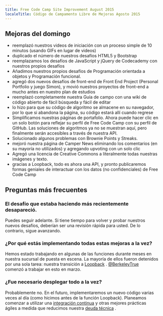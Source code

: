 ```yaml
---
title: Free Code Camp Site Improvement August 2015
localeTitle: Código de Campamento Libre de Mejoras Agosto 2015
---
```

## Mejoras del domingo

*   reemplazó nuestros videos de iniciación con un proceso simple de 10 minutos (usando GIFs en lugar de videos)
*   duplicado el número de nuestros desafíos HTML5 y Bootstrap
*   reemplazamos los desafíos de JavaScript y jQuery de Codecademy con nuestros propios desafíos
*   Añadimos nuestros propios desafíos de Programación orientada a objetos y Programación funcional.
*   agregó dos nuevos desafíos de front-end de Front End Project (Personal Portfolio y juego Simon), y movió nuestros proyectos de front-end a mucho antes en nuestro plan de estudios
*   reemplazó completamente nuestra Guía de campo con una wiki de código abierto de fácil búsqueda y fácil de editar
*   lo hizo para que su código de algoritmo se almacene en su navegador, por lo que si abandona la página, su código estará allí cuando regrese
*   Simplificamos nuestras páginas de portafolio. Ahora puede hacer clic en un solo botón para reflejar su perfil de Free Code Camp con su perfil de GitHub. Las soluciones de algoritmos ya no se muestran aquí, pero finalmente serán accesibles a través de nuestra API.
*   Solucionado algunos problemas con Brownie Points y Streaks.
*   mejoró nuestra página de Camper News eliminando los comentarios (en su mayoría no utilizados) y agregando upvoting con un solo clic
*   Agregó una licencia de Creative Commons a literalmente todas nuestras imágenes y texto.
*   gracias a Loopback, todo es ahora una API, y pronto publicaremos formas geniales de interactuar con los datos (no confidenciales) de Free Code Camp

## Preguntas más frecuentes

### El desafío que estaba haciendo más recientemente desapareció.

Puedes seguir adelante. Si tiene tiempo para volver y probar nuestros nuevos desafíos, deberían ser una revisión rápida para usted. De lo contrario, sigue avanzando.

### ¿Por qué estás implementando todas estas mejoras a la vez?

Hemos estado trabajando en algunas de las funciones durante meses en nuestra sucursal de puesta en escena. La mayoría de ellos fueron detenidos por una sola tarea: nuestra transición a [Loopback](http://loopback.io/) . [@BerkeleyTrue](/users/berkeleytrue) comenzó a trabajar en esto en marzo.

### ¿Fue necesario desplegar todo a la vez?

Probablemente no. En el futuro, implementaremos un nuevo código varias veces al día (como hicimos antes de la función Loopback). Planeamos comenzar a utilizar una [integración continua](https://en.wikipedia.org/wiki/Continuous_integration) y otras mejores prácticas ágiles a medida que reducimos nuestra [deuda técnica](https://en.wikipedia.org/wiki/Technical_debt) .